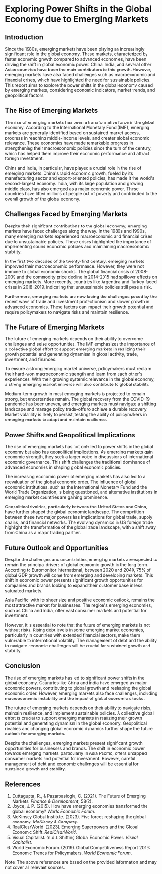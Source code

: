 # Exploring Power Shifts in the Global Economy due to Emerging Markets

## Introduction

Since the 1980s, emerging markets have been playing an increasingly significant role in the global economy. These markets, characterized by faster economic growth compared to advanced economies, have been driving the shift in global economic power. China, India, and several other Asian countries have been the main contributors to this growth. However, emerging markets have also faced challenges such as macroeconomic and financial crises, which have highlighted the need for sustainable policies. This report aims to explore the power shifts in the global economy caused by emerging markets, considering economic indicators, market trends, and geopolitical factors.

## The Rise of Emerging Markets

The rise of emerging markets has been a transformative force in the global economy. According to the International Monetary Fund (IMF), emerging markets are generally identified based on sustained market access, progress in reaching middle-income levels, and greater global economic relevance. These economies have made remarkable progress in strengthening their macroeconomic policies since the turn of the century, which has helped them improve their economic performance and attract foreign investment.

China and India, in particular, have played a crucial role in the rise of emerging markets. China's rapid economic growth, fueled by its manufacturing sector and export-oriented policies, has made it the world's second-largest economy. India, with its large population and growing middle class, has also emerged as a major economic power. These countries have lifted millions of people out of poverty and contributed to the overall growth of the global economy.

## Challenges Faced by Emerging Markets

Despite their significant contributions to the global economy, emerging markets have faced challenges along the way. In the 1980s and 1990s, many emerging markets experienced macroeconomic and financial crises due to unsustainable policies. These crises highlighted the importance of implementing sound economic policies and maintaining macroeconomic stability.

In the first two decades of the twenty-first century, emerging markets improved their macroeconomic performance. However, they were not immune to global economic shocks. The global financial crisis of 2008-2009 and the commodity price decline in 2014-2015 had spillover effects on emerging markets. More recently, countries like Argentina and Turkey faced crises in 2018-2019, indicating that unsustainable policies still pose a risk.

Furthermore, emerging markets are now facing the challenges posed by the recent wave of trade and investment protectionism and slower growth in advanced economies. These factors can impact their growth potential and require policymakers to navigate risks and maintain resilience.

## The Future of Emerging Markets

The future of emerging markets depends on their ability to overcome challenges and seize opportunities. The IMF emphasizes the importance of a collective global effort to support emerging markets in realizing their growth potential and generating dynamism in global activity, trade, investment, and finances.

To ensure a strong emerging market universe, policymakers must reclaim their hard-won macroeconomic strength and learn from each other's experiences. With their growing systemic relevance in the global economy, a strong emerging market universe will also contribute to global stability.

Medium-term growth in most emerging markets is projected to remain strong, but uncertainties remain. The global recovery from the COVID-19 pandemic has been uneven, and emerging markets must navigate a shifting landscape and manage policy trade-offs to achieve a durable recovery. Market volatility is likely to persist, testing the ability of policymakers in emerging markets to adapt and maintain resilience.

## Power Shifts and Geopolitical Implications

The rise of emerging markets has not only led to power shifts in the global economy but also has geopolitical implications. As emerging markets gain economic strength, they seek a larger voice in discussions of international economic governance. This shift challenges the traditional dominance of advanced economies in shaping global economic policies.

The increasing economic power of emerging markets has also led to a reevaluation of the global economic order. The influence of global economic institutions, such as the International Monetary Fund and the World Trade Organization, is being questioned, and alternative institutions in emerging market countries are gaining prominence.

Geopolitical rivalries, particularly between the United States and China, have further shaped the global economic landscape. The competition between these two major powers has implications for global trade, supply chains, and financial networks. The evolving dynamics in US foreign trade highlight the transformation of the global trade landscape, with a shift away from China as a major trading partner.

## Future Outlook and Opportunities

Despite the challenges and uncertainties, emerging markets are expected to remain the principal drivers of global economic growth in the long term. According to Euromonitor International, between 2020 and 2040, 75% of global GDP growth will come from emerging and developing markets. This shift in economic power presents significant growth opportunities for companies and brands looking to expand their customer base in less saturated markets.

Asia Pacific, with its sheer size and positive economic outlook, remains the most attractive market for businesses. The region's emerging economies, such as China and India, offer vast consumer markets and potential for investment.

However, it is essential to note that the future of emerging markets is not without risks. Rising debt levels in some emerging market economies, particularly in countries with extended financial sectors, make them vulnerable to international volatility. The management of debt and the ability to navigate economic challenges will be crucial for sustained growth and stability.

## Conclusion

The rise of emerging markets has led to significant power shifts in the global economy. Countries like China and India have emerged as major economic powers, contributing to global growth and reshaping the global economic order. However, emerging markets also face challenges, including macroeconomic instability and the impact of global economic shocks.

The future of emerging markets depends on their ability to navigate risks, maintain resilience, and implement sustainable policies. A collective global effort is crucial to support emerging markets in realizing their growth potential and generating dynamism in the global economy. Geopolitical rivalries and changing global economic dynamics further shape the future outlook for emerging markets.

Despite the challenges, emerging markets present significant growth opportunities for businesses and brands. The shift in economic power towards emerging markets, particularly in Asia Pacific, offers untapped consumer markets and potential for investment. However, careful management of debt and economic challenges will be essential for sustained growth and stability.

## References

1. Duttagupta, R., & Pazarbasioglu, C. (2021). The Future of Emerging Markets. *Finance & Development*, 58(2).
2. Joyce, J. P. (2015). How have emerging economies transformed the global economy? *World Economic Forum*.
3. McKinsey Global Institute. (2023). Five forces reshaping the global economy. *McKinsey & Company*.
4. RealClearWorld. (2023). Emerging Superpowers and the Global Economic Shift. *RealClearWorld*.
5. Visual Capitalist. (n.d.). Shifting Global Economic Power. *Visual Capitalist*.
6. World Economic Forum. (2019). Global Competitiveness Report 2019: Economic Trends for Policymakers. *World Economic Forum*.

Note: The above references are based on the provided information and may not cover all relevant sources.